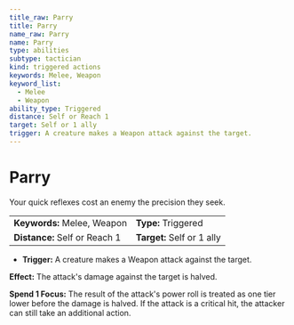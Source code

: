 ```yaml
---
title_raw: Parry
title: Parry
name_raw: Parry
name: Parry
type: abilities
subtype: tactician
kind: triggered actions
keywords: Melee, Weapon
keyword_list:
  - Melee
  - Weapon
ability_type: Triggered
distance: Self or Reach 1
target: Self or 1 ally
trigger: A creature makes a Weapon attack against the target.
---
```


# Parry

Your quick reflexes cost an enemy the precision they seek.

|                               |                            |
| :---------------------------- | :------------------------- |
| **Keywords:** Melee, Weapon   | **Type:** Triggered        |
| **Distance:** Self or Reach 1 | **Target:** Self or 1 ally |

- **Trigger:** A creature makes a Weapon attack against the target.

**Effect:** The attack's damage against the target is halved.

**Spend 1 Focus:** The result of the attack's power roll is treated as one tier lower before the damage is halved. If the attack is a critical hit, the attacker can still take an additional action.
